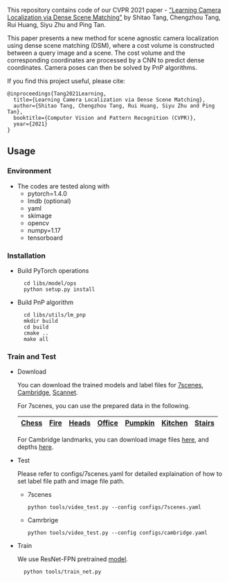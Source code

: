 This repository contains code of our CVPR 2021 paper - ["Learning Camera Localization via Dense Scene Matching"](https://arxiv.org/abs/2103.16792) by Shitao Tang, Chengzhou Tang, Rui Huang, Siyu Zhu and Ping Tan.

This paper presents a new method for scene agnostic camera localization using dense scene matching (DSM), where a cost volume is constructed between a query image and a scene. The cost volume and the corresponding coordinates are processed by a CNN to predict dense coordinates. Camera poses can then be solved by PnP algorithms.

If you find this project useful, please cite:
```
@inproceedings{Tang2021Learning,
  title={Learning Camera Localization via Dense Scene Matching},
  author={Shitao Tang, Chengzhou Tang, Rui Huang, Siyu Zhu and Ping Tan},
  booktitle={Computer Vision and Pattern Recognition (CVPR)},
  year={2021}
}
```

## Usage
### Environment
* The codes are tested along with 
  - pytorch=1.4.0
  - lmdb (optional)
  - yaml
  - skimage
  - opencv
  - numpy=1.17
  - tensorboard
### Installation
* Build PyTorch operations
  ```
    cd libs/model/ops
    python setup.py install
  ```
* Build PnP algorithm
  ```
    cd libs/utils/lm_pnp
    mkdir build
    cd build
    cmake ..
    make all
  ```
### Train and Test
* Download

  You can download the trained models and label files for [7scenes](https://drive.google.com/file/d/1XeLUsDuo3O4JgWEl1zLeht0kuy3E8kar/view?usp=sharing), [Cambridge](https://drive.google.com/file/d/1vshSXWt6dPG10Qg68yzhmpI_JLWcsjpk/view?usp=sharing), [Scannet](https://drive.google.com/file/d/1PVm67EjqqeHC59t-XqpGRKEr3EgGNzNc/view?usp=sharing).

  For 7scenes, you can use the prepared data in the following.

  |[Chess](https://drive.google.com/file/d/18PJHy-B3mcIaGW19GXv5H_RpesGYRg26/view?usp=sharing) |[Fire](https://drive.google.com/file/d/1sJMu8T9W78Lod5Bbei6I5IysumW1GWxc/view?usp=sharing) |[Heads](https://drive.google.com/file/d/1_8cqDvR5XLctt37JyGbbOy49m5pysb5v/view?usp=sharing) |[Office](https://drive.google.com/file/d/1dFvHmDjBWpyxIZNLzZ8JrsJoH6dFyRZm/view?usp=sharing) |[Pumpkin](https://drive.google.com/file/d/1N_5JPi31p9beR4VW7_T8f_131at2RGGN/view?usp=sharing) |[Kitchen](https://drive.google.com/file/d/1qlHoPYUzCyVhcG-GGGDIMFoBi7P_kfIo/view?usp=sharing) |[Stairs](https://drive.google.com/file/d/1xDObFp0fYeyJpEuW2aJKLok46UGOYwR3/view?usp=sharing) |
  |:-:|:-:|:-:|:-:|:-:|:-:|:-:|

  For Cambridge landmarks, you can download image files [here](http://mi.eng.cam.ac.uk/projects/relocalisation/), and depths [here](https://heidata.uni-heidelberg.de/api/access/datafile/:persistentId?persistentId=doi:10.11588/data/EGCMUU/7LBIQJ).

* Test
  
  Please refer to configs/7scenes.yaml for detailed explaination of how to set label file path and image file path.
  * 7scenes
    ```
    python tools/video_test.py --config configs/7scenes.yaml
    ```
  * Camrbrige
    ```
    python tools/video_test.py --config configs/cambridge.yaml
    ```

* Train

  We use ResNet-FPN pretrained [model](https://drive.google.com/file/d/1RpNR8J9lmI4S3yo5IPGlgMSva0lWBgMw/view?usp=sharing).
  ```
    python tools/train_net.py
  ```